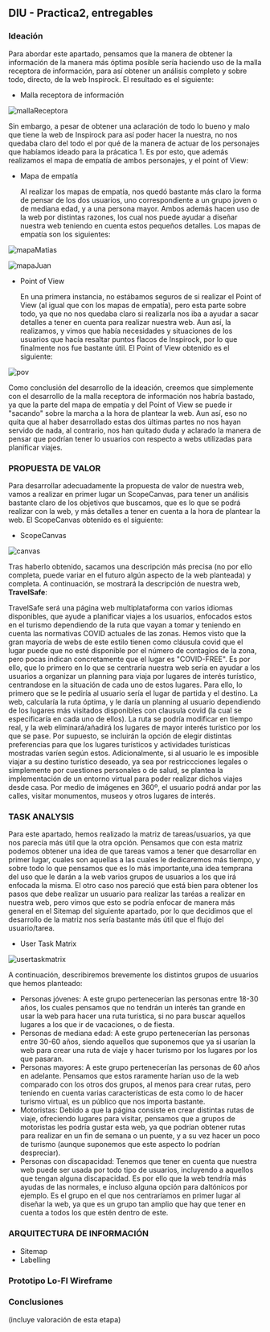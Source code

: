 ## DIU - Practica2, entregables

### Ideación 

  Para abordar este apartado, pensamos que la manera de obtener la información de la manera más óptima posible sería haciendo uso de la malla receptora de información, para así obtener un análisis completo y sobre todo, directo, de la web Inspirock. El resultado es el siguiente:
* Malla receptora de información 

![mallaReceptora](feedback_grid.png)

  Sin embargo, a pesar de obtener una aclaración de todo lo bueno y malo que tiene la web de Inspirock para así poder hacer la nuestra, no nos quedaba claro del todo el por qué de la manera de actuar de los personajes que habíamos ideado para la prácatica 1. Es por esto, que además realizamos el mapa de empatía de ambos personajes, y el point of View:
  
* Mapa de empatía

  Al realizar los mapas de empatía, nos quedó bastante más claro la forma de pensar de los dos usuarios, uno correspondiente a un grupo joven o de mediana edad, y a una persona mayor. Ambos además hacen uso de la web por distintas razones, los cual nos puede ayudar a diseñar nuestra web teniendo en cuenta estos pequeños detalles. Los mapas de empatía son los siguientes:
  
![mapaMatias](mapa_empatía_MatiasGomez.png)

![mapaJuan](Mapa_Empatia_Juan.png)

* Point of View 

  En una primera instancia, no estábamos seguros de si realizar el Point of View (al igual que con los mapas de empatía), pero esta parte sobre todo, ya que no nos quedaba claro si realizarla nos iba a ayudar a sacar detalles a tener en cuenta para realizar nuestra web. Aun así, la realizamos, y vimos que había necesidades y situaciones de los usuarios que hacía resaltar puntos flacos de Inspirock, por lo que finalmente nos fue bastante útil. El Point of View obtenido es el siguiente:
  
![pov](POV.png)


  Como conclusión del desarrollo de la ideación, creemos que simplemente con el desarrollo de la malla receptora de información nos habría bastado, ya que la parte del mapa de empatía y del Point of View se puede ir "sacando" sobre la marcha a la hora de plantear la web. Aun así, eso no quita que al haber desarrollado estas dos últimas partes no nos hayan servido de nada, al contrario, nos han quitado duda y aclarado la manera de pensar que podrían tener lo usuarios con respecto a webs utilizadas para planificar viajes. 

### PROPUESTA DE VALOR

  Para desarrollar adecuadamente la propuesta de valor de nuestra web, vamos a realizar en primer lugar un ScopeCanvas, para tener un análisis bastante claro de los objetivos que buscamos, que es lo que se podrá realizar con la web, y más detalles a tener en cuenta a la hora de plantear la web. El ScopeCanvas obtenido es el siguiente:
  
* ScopeCanvas

![canvas](ScopeCanvas.png)

  Tras haberlo obtenido, sacamos una descripción más precisa (no por ello completa, puede variar en el futuro algún aspecto de la web planteada) y completa. A continuación, se mostrará la descripción de nuestra web, **TravelSafe**:
  
  TravelSafe será una página web multiplataforma con varios idiomas disponibles, que ayude a planificar viajes a los usuarios, enfocados estos en el turismo dependiendo de la ruta que vayan a tomar y teniendo en cuenta las normativas COVID actuales de las zonas. Hemos visto que la gran mayoría de webs de este estilo tienen como cláusula covid que el lugar puede que no esté disponible por el número de contagios de la zona, pero pocas indican concretamente que el lugar es "COVID-FREE". Es por ello, que lo primero en lo que se centraría nuestra web sería en ayudar a los usuarios a organizar un planning para viaja por lugares de interés turístico, centrandose en la situación de cada uno de estos lugares. Para ello, lo primero que se le pediría al usuario sería el lugar de partida y el destino. La web, calcularía la ruta óptima, y le daría un planning al usuario dependiendo de los lugares más visitados disponibles con clausula covid (la cual se especificaría en cada uno de ellos). La ruta se podría modificar en tiempo real, y la web eliminará/añadirá los lugares de mayor interés turístico por los que se pase. Por supuesto, se incluirán la opción de elegir distintas preferencias para que los lugares turísticos y actividades turísticas mostradas varíen según estos. Adicionalmente, si al usuario le es imposible viajar a su destino turístico deseado, ya sea por restriccciones legales o simplemente por cuestiones personales o de salud, se plantea la implementación de un entorno virtual para poder realizar dichos viajes desde casa. Por medio de imágenes en 360º, el usuario podrá andar por las calles, visitar monumentos, museos y otros lugares de interés.

### TASK ANALYSIS

  Para este apartado, hemos realizado la matriz de tareas/usuarios, ya que nos parecía más útil que la otra opción. Pensamos que con esta matriz podemos obtener una idea de que tareas vamos a tener que desarrollar en primer lugar, cuales son aquellas a las cuales le dedicaremos más tiempo, y sobre todo lo que pensamos que es lo más importante,una idea temprana del uso que le darán a la web varios grupos de usuarios a los que irá enfocada la misma. 
  El otro caso nos pareció que está bien para obtener los pasos que debe realizar un usuario para realizar las taréas a realizar en nuestra web, pero vimos que esto se podría enfocar de manera más general en el Sitemap del siguiente apartado, por lo que decidimos que el desarrollo de la matriz nos sería bastante más útil que el flujo del usuario/tarea.
  
* User Task Matrix 

![usertaskmatrix](usertask_matrix.png)

  A continuación, describiremos brevemente los distintos grupos de usuarios que hemos planteado:
  
* Personas jóvenes: A este grupo pertenecerían las personas entre 18-30 años, los cuales pensamos que no tendrán un interés tan grande en usar la web para hacer una ruta turística, si no para buscar aquellos lugares a los que ir de vacaciones, o de fiesta. 
* Personas de mediana edad: A este grupo pertenecerían las personas entre 30-60 años, siendo aquellos que suponemos que ya si usarían la web para crear una ruta de viaje y hacer turismo por los lugares por los que pasaran.
* Personas mayores:  A este grupo pertenecerían las personas de 60 años en adelante. Pensamos que estos raramente harían uso de la web comparado con los otros dos grupos, al menos para crear rutas, pero teniendo en cuenta varias características de esta como lo de hacer turismo virtual, es un público que nos importa bastante.
* Motoristas: Debido a que la página consiste en crear distintas rutas de viaje, ofreciendo lugares para visitar, pensamos que a grupos de motoristas les podría gustar esta web, ya que podrían obtener rutas para realizar en un fin de semana o un puente, y a su vez hacer un poco de turismo (aunque suponemos que este aspecto lo podrían despreciar).
* Personas con discapacidad: Tenemos que tener en cuenta que nuestra web puede ser usada por todo tipo de usuarios, incluyendo a aquellos que tengan alguna discapacidad. Es por ello que la web tendría más ayudas de las normales, e incluso alguna opción para daltónicos por ejemplo. Es el grupo en el que nos centraríamos en primer lugar al diseñar la web, ya que es un grupo tan amplio que hay que tener en cuenta a todos los que estén dentro de este.


### ARQUITECTURA DE INFORMACIÓN

* Sitemap 
* Labelling 


### Prototipo Lo-FI Wireframe 


### Conclusiones  
(incluye valoración de esta etapa)
